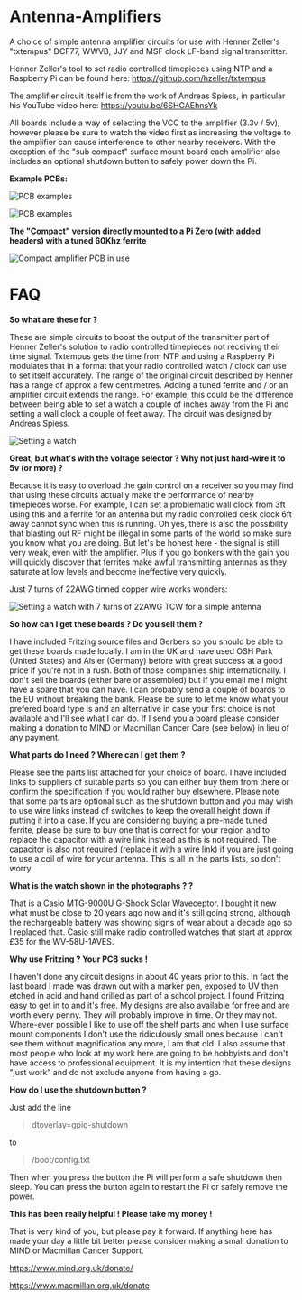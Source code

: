 # Antenna-Amplifiers
A choice of simple antenna amplifier circuits for use with Henner Zeller's "txtempus" DCF77, WWVB, JJY and MSF clock LF-band signal transmitter.

Henner Zeller's tool to set radio controlled timepieces using NTP and a Raspberry Pi can be found here:
https://github.com/hzeller/txtempus

The amplifier circuit itself is from the work of Andreas Spiess, in particular his YouTube video here:
https://youtu.be/6SHGAEhnsYk

All boards include a way of selecting the VCC to the amplifier (3.3v / 5v), however please be sure to watch the video first as increasing the voltage to the amplifier can cause interference to other nearby receivers. With the exception of the "sub compact" surface mount board each amplifier also includes an optional shutdown button to safely power down the Pi.

**Example PCBs:**

![PCB examples](https://github.com/GOTO-GOSUB/Antenna-Amplifiers/blob/a565473eafd16990c48fda6feb0ad8221f1f548c/Amplifier%20Images/Amplifier%20and%20Compact.jpg)

![PCB examples](https://github.com/GOTO-GOSUB/Antenna-Amplifiers/blob/bc6ef2cd6c2dc795e1626ea5f89cc4b4c28771ef/Amplifier%20Images/Pi%20Zero%20HAT,%20compact,%20sub%20compact%20SMT.jpg)

**The "Compact" version directly mounted to a Pi Zero (with added headers) with a tuned 60Khz ferrite**

![Compact amplifier PCB in use](https://github.com/GOTO-GOSUB/Antenna-Amplifiers/blob/2c20f4bca110fa08fe32f662a68d8b8b71eef103/Amplifier%20Images/Compact%20Amplifier%20Direct%20Pi%20Mount.jpg)

# FAQ
**So what are these for ?**

These are simple circuits to boost the output of the transmitter part of Henner Zeller's solution to radio controlled timepieces not receiving their time signal. Txtempus gets the time from NTP and using a Raspberry Pi modulates that in a format that your radio controlled watch / clock can use to set itself accurately. The range of the original circuit described by Henner has a range of approx a few centimetres. Adding a tuned ferrite and / or an amplifier circuit extends the range. For example, this could be the difference between being able to set a watch a couple of inches away from the Pi and setting a wall clock a couple of feet away. The circuit was designed by Andreas Spiess.

![Setting a watch](https://github.com/GOTO-GOSUB/Antenna-Amplifiers/blob/a877eaa5c8f308b4535af3daff0da98b6ea18988/Amplifier%20Images/Setting%20a%20watch%20at%20close%20proximity.jpg)

**Great, but what's with the voltage selector ? Why not just hard-wire it to 5v (or more) ?**

Because it is easy to overload the gain control on a receiver so you may find that using these circuits actually make the performance of nearby timepieces worse. For example, I can set a problematic wall clock from 3ft using this and a ferrite for an antenna but my radio controlled desk clock 6ft away cannot sync when this is running. Oh yes, there is also the possibility that blasting out RF might be illegal in some parts of the world so make sure you know what you are doing. But let's be honest here - the signal is still very weak, even with the amplifier. Plus if you go bonkers with the gain you will quickly discover that ferrites make awful transmitting antennas as they saturate at low levels and become ineffective very quickly.

Just 7 turns of 22AWG tinned copper wire works wonders:

![Setting a watch with 7 turns of 22AWG TCW for a simple antenna](https://github.com/GOTO-GOSUB/Antenna-Amplifiers/blob/f041ddb4def2a57d2a17181c06081b72f2764d4b/Amplifier%20Images/Setting%20watch%20with%207%20turns%20of%2022AWG%20TCW.jpg)

**So how can I get these boards ? Do you sell them ?**

I have included Fritzing source files and Gerbers so you should be able to get these boards made locally. I am in the UK and have used OSH Park (United States) and Aisler (Germany) before with great success at a good price if you're not in a rush. Both of those companies ship internationally. I don't sell the boards (either bare or assembled) but if you email me I might have a spare that you can have. I can probably send a couple of boards to the EU without breaking the bank. Please be sure to let me know what your prefered board type is and an alternative in case your first choice is not available and I'll see what I can do. If I send you a board please consider making a donation to MIND or Macmillan Cancer Care (see below) in lieu of any payment.

**What parts do I need ? Where can I get them ?**

Please see the parts list attached for your choice of board. I have included links to suppliers of suitable parts so you can either buy them from there or confirm the specification if you would rather buy elsewhere. Please note that some parts are optional such as the shutdown button and you may wish to use wire links instead of switches to keep the overall height down if putting it into a case. If you are considering buying a pre-made tuned ferrite, please be sure to buy one that is correct for your region and to replace the capacitor with a wire link instead as this is not required. The capacitor is also not required (replace it with a wire link) if you are just going to use a coil of wire for your antenna. This is all in the parts lists, so don't worry.

**What is the watch shown in the photographs ? ?**

That is a Casio MTG-9000U G-Shock Solar Waveceptor. I bought it new what must be close to 20 years ago now and it's still going strong, although the rechargeable battery was showing signs of wear about a decade ago so I replaced that. Casio still make radio controlled watches that start at approx £35 for the WV-58U-1AVES.

**Why use Fritzing ? Your PCB sucks !**

I haven't done any circuit designs in about 40 years prior to this. In fact the last board I made was drawn out with a marker pen, exposed to UV then etched in acid and hand drilled as part of a school project. I found Fritzing easy to get in to and it's free. My designs are also available for free and are worth every penny. They will probably improve in time. Or they may not. Where-ever possible I like to use off the shelf parts and when I use surface mount components I don't use the ridiculously small ones because I can't see them without magnification any more, I am that old. I also assume that most people who look at my work here are going to be hobbyists and don't have access to professional equipment. It is my intention that these designs "just work" and do not exclude anyone from having a go.

**How do I use the shutdown button ?**

Just add the line

> dtoverlay=gpio-shutdown

to 

> /boot/config.txt

Then when you press the button the Pi will perform a safe shutdown then sleep. You can press the button again to restart the Pi or safely remove the power.

**This has been really helpful ! Please take my money !**

That is very kind of you, but please pay it forward. If anything here has made your day a little bit better please consider making a small donation to MIND or Macmillan Cancer Support.

https://www.mind.org.uk/donate/

https://www.macmillan.org.uk/donate


